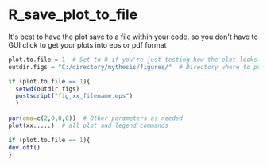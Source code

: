 # R_save_plot_to_file

It's best to have the plot save to a file within your code, so you don't have to GUI click to get your 
plots into eps or pdf format

```R
plot.to.file = 1  # Set to 0 if you're just testing how the plot looks in R.
outdir.figs = "C:/directory/mythesis/figures/"  # Directory where to put the figures

if (plot.to.file == 1){
  setwd(outdir.figs)
  postscript("fig_xx_filename.eps")
  }
  
par(oma=c(2,0,0,0))  # Other parameters as needed
plot(xx.....)  # all plot and legend commands

if (plot.to.file == 1){
dev.off()
}

  
